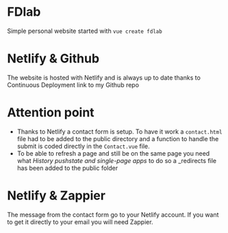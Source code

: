 # FDlab
Simple personal website started with `vue create fdlab`

# Netlify & Github
The website is hosted with Netlify and is always up to date thanks to Continuous Deployment link to my Github repo

# Attention point
 - Thanks to Netlify a contact form is setup. To have it work a `contact.html` file had to be added to the public directory and a function to handle the submit is coded directly in the `Contact.vue` file.
 - To be able to refresh a page and still be on the same page you need what *History pushstate and single-page apps* to do so a _redirects file has been added to the public folder

 # Netlify & Zappier
 The message from the contact form go to your Netlify account. If you want to get it directly to your email you will need Zappier.

